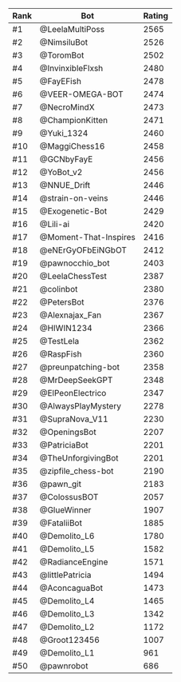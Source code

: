 Rank|Bot|Rating
---|---|---
#1|@LeelaMultiPoss|2565
#2|@NimsiluBot|2526
#3|@ToromBot|2502
#4|@InvinxibleFlxsh|2480
#5|@FayEFish|2478
#6|@VEER-OMEGA-BOT|2474
#7|@NecroMindX|2473
#8|@ChampionKitten|2471
#9|@Yuki_1324|2460
#10|@MaggiChess16|2458
#11|@GCNbyFayE|2456
#12|@YoBot_v2|2456
#13|@NNUE_Drift|2446
#14|@strain-on-veins|2446
#15|@Exogenetic-Bot|2429
#16|@Lili-ai|2420
#17|@Moment-That-Inspires|2416
#18|@eNErGyOFbEiNGbOT|2412
#19|@pawnocchio_bot|2403
#20|@LeelaChessTest|2387
#21|@colinbot|2380
#22|@PetersBot|2376
#23|@Alexnajax_Fan|2367
#24|@HIWIN1234|2366
#25|@TestLela|2362
#26|@RaspFish|2360
#27|@preunpatching-bot|2358
#28|@MrDeepSeekGPT|2348
#29|@ElPeonElectrico|2347
#30|@AlwaysPlayMystery|2278
#31|@SupraNova_V11|2230
#32|@OpeningsBot|2207
#33|@PatriciaBot|2201
#34|@TheUnforgivingBot|2201
#35|@zipfile_chess-bot|2190
#36|@pawn_git|2183
#37|@ColossusBOT|2057
#38|@GlueWinner|1907
#39|@FataliiBot|1885
#40|@Demolito_L6|1780
#41|@Demolito_L5|1582
#42|@RadianceEngine|1571
#43|@littlePatricia|1494
#44|@AconcaguaBot|1473
#45|@Demolito_L4|1465
#46|@Demolito_L3|1342
#47|@Demolito_L2|1172
#48|@Groot123456|1007
#49|@Demolito_L1|961
#50|@pawnrobot|686
